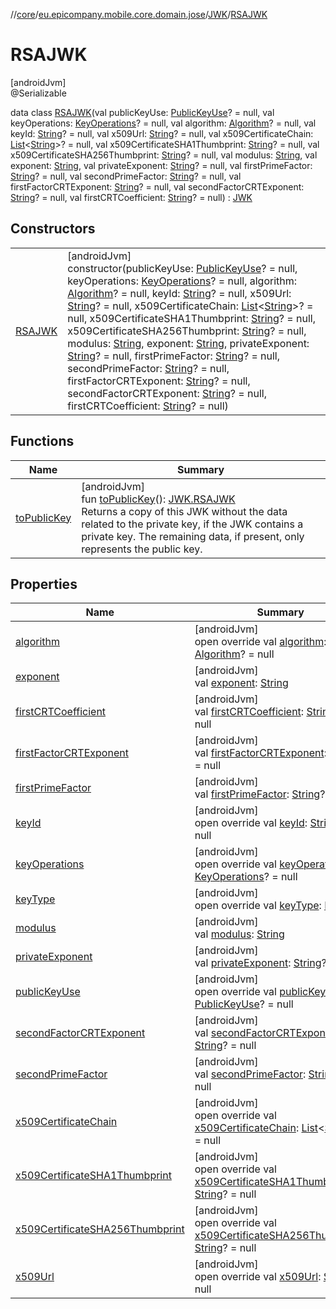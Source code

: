 //[core](../../../../index.md)/[eu.epicompany.mobile.core.domain.jose](../../index.md)/[JWK](../index.md)/[RSAJWK](index.md)

# RSAJWK

[androidJvm]\
@Serializable

data class [RSAJWK](index.md)(val publicKeyUse: [PublicKeyUse](../../-public-key-use/index.md)? = null, val keyOperations: [KeyOperations](../../-key-operations/index.md)? = null, val algorithm: [Algorithm](../../-algorithm/index.md)? = null, val keyId: [String](https://kotlinlang.org/api/latest/jvm/stdlib/kotlin/-string/index.html)? = null, val x509Url: [String](https://kotlinlang.org/api/latest/jvm/stdlib/kotlin/-string/index.html)? = null, val x509CertificateChain: [List](https://kotlinlang.org/api/latest/jvm/stdlib/kotlin.collections/-list/index.html)&lt;[String](https://kotlinlang.org/api/latest/jvm/stdlib/kotlin/-string/index.html)&gt;? = null, val x509CertificateSHA1Thumbprint: [String](https://kotlinlang.org/api/latest/jvm/stdlib/kotlin/-string/index.html)? = null, val x509CertificateSHA256Thumbprint: [String](https://kotlinlang.org/api/latest/jvm/stdlib/kotlin/-string/index.html)? = null, val modulus: [String](https://kotlinlang.org/api/latest/jvm/stdlib/kotlin/-string/index.html), val exponent: [String](https://kotlinlang.org/api/latest/jvm/stdlib/kotlin/-string/index.html), val privateExponent: [String](https://kotlinlang.org/api/latest/jvm/stdlib/kotlin/-string/index.html)? = null, val firstPrimeFactor: [String](https://kotlinlang.org/api/latest/jvm/stdlib/kotlin/-string/index.html)? = null, val secondPrimeFactor: [String](https://kotlinlang.org/api/latest/jvm/stdlib/kotlin/-string/index.html)? = null, val firstFactorCRTExponent: [String](https://kotlinlang.org/api/latest/jvm/stdlib/kotlin/-string/index.html)? = null, val secondFactorCRTExponent: [String](https://kotlinlang.org/api/latest/jvm/stdlib/kotlin/-string/index.html)? = null, val firstCRTCoefficient: [String](https://kotlinlang.org/api/latest/jvm/stdlib/kotlin/-string/index.html)? = null) : [JWK](../index.md)

## Constructors

| | |
|---|---|
| [RSAJWK](-r-s-a-j-w-k.md) | [androidJvm]<br>constructor(publicKeyUse: [PublicKeyUse](../../-public-key-use/index.md)? = null, keyOperations: [KeyOperations](../../-key-operations/index.md)? = null, algorithm: [Algorithm](../../-algorithm/index.md)? = null, keyId: [String](https://kotlinlang.org/api/latest/jvm/stdlib/kotlin/-string/index.html)? = null, x509Url: [String](https://kotlinlang.org/api/latest/jvm/stdlib/kotlin/-string/index.html)? = null, x509CertificateChain: [List](https://kotlinlang.org/api/latest/jvm/stdlib/kotlin.collections/-list/index.html)&lt;[String](https://kotlinlang.org/api/latest/jvm/stdlib/kotlin/-string/index.html)&gt;? = null, x509CertificateSHA1Thumbprint: [String](https://kotlinlang.org/api/latest/jvm/stdlib/kotlin/-string/index.html)? = null, x509CertificateSHA256Thumbprint: [String](https://kotlinlang.org/api/latest/jvm/stdlib/kotlin/-string/index.html)? = null, modulus: [String](https://kotlinlang.org/api/latest/jvm/stdlib/kotlin/-string/index.html), exponent: [String](https://kotlinlang.org/api/latest/jvm/stdlib/kotlin/-string/index.html), privateExponent: [String](https://kotlinlang.org/api/latest/jvm/stdlib/kotlin/-string/index.html)? = null, firstPrimeFactor: [String](https://kotlinlang.org/api/latest/jvm/stdlib/kotlin/-string/index.html)? = null, secondPrimeFactor: [String](https://kotlinlang.org/api/latest/jvm/stdlib/kotlin/-string/index.html)? = null, firstFactorCRTExponent: [String](https://kotlinlang.org/api/latest/jvm/stdlib/kotlin/-string/index.html)? = null, secondFactorCRTExponent: [String](https://kotlinlang.org/api/latest/jvm/stdlib/kotlin/-string/index.html)? = null, firstCRTCoefficient: [String](https://kotlinlang.org/api/latest/jvm/stdlib/kotlin/-string/index.html)? = null) |

## Functions

| Name | Summary |
|---|---|
| [toPublicKey](to-public-key.md) | [androidJvm]<br>fun [toPublicKey](to-public-key.md)(): [JWK.RSAJWK](index.md)<br>Returns a copy of this JWK without the data related to the private key, if the JWK contains a private key. The remaining data, if present, only represents the public key. |

## Properties

| Name | Summary |
|---|---|
| [algorithm](algorithm.md) | [androidJvm]<br>open override val [algorithm](algorithm.md): [Algorithm](../../-algorithm/index.md)? = null |
| [exponent](exponent.md) | [androidJvm]<br>val [exponent](exponent.md): [String](https://kotlinlang.org/api/latest/jvm/stdlib/kotlin/-string/index.html) |
| [firstCRTCoefficient](first-c-r-t-coefficient.md) | [androidJvm]<br>val [firstCRTCoefficient](first-c-r-t-coefficient.md): [String](https://kotlinlang.org/api/latest/jvm/stdlib/kotlin/-string/index.html)? = null |
| [firstFactorCRTExponent](first-factor-c-r-t-exponent.md) | [androidJvm]<br>val [firstFactorCRTExponent](first-factor-c-r-t-exponent.md): [String](https://kotlinlang.org/api/latest/jvm/stdlib/kotlin/-string/index.html)? = null |
| [firstPrimeFactor](first-prime-factor.md) | [androidJvm]<br>val [firstPrimeFactor](first-prime-factor.md): [String](https://kotlinlang.org/api/latest/jvm/stdlib/kotlin/-string/index.html)? = null |
| [keyId](key-id.md) | [androidJvm]<br>open override val [keyId](key-id.md): [String](https://kotlinlang.org/api/latest/jvm/stdlib/kotlin/-string/index.html)? = null |
| [keyOperations](key-operations.md) | [androidJvm]<br>open override val [keyOperations](key-operations.md): [KeyOperations](../../-key-operations/index.md)? = null |
| [keyType](key-type.md) | [androidJvm]<br>open override val [keyType](key-type.md): [KeyType](../../-key-type/index.md) |
| [modulus](modulus.md) | [androidJvm]<br>val [modulus](modulus.md): [String](https://kotlinlang.org/api/latest/jvm/stdlib/kotlin/-string/index.html) |
| [privateExponent](private-exponent.md) | [androidJvm]<br>val [privateExponent](private-exponent.md): [String](https://kotlinlang.org/api/latest/jvm/stdlib/kotlin/-string/index.html)? = null |
| [publicKeyUse](public-key-use.md) | [androidJvm]<br>open override val [publicKeyUse](public-key-use.md): [PublicKeyUse](../../-public-key-use/index.md)? = null |
| [secondFactorCRTExponent](second-factor-c-r-t-exponent.md) | [androidJvm]<br>val [secondFactorCRTExponent](second-factor-c-r-t-exponent.md): [String](https://kotlinlang.org/api/latest/jvm/stdlib/kotlin/-string/index.html)? = null |
| [secondPrimeFactor](second-prime-factor.md) | [androidJvm]<br>val [secondPrimeFactor](second-prime-factor.md): [String](https://kotlinlang.org/api/latest/jvm/stdlib/kotlin/-string/index.html)? = null |
| [x509CertificateChain](x509-certificate-chain.md) | [androidJvm]<br>open override val [x509CertificateChain](x509-certificate-chain.md): [List](https://kotlinlang.org/api/latest/jvm/stdlib/kotlin.collections/-list/index.html)&lt;[String](https://kotlinlang.org/api/latest/jvm/stdlib/kotlin/-string/index.html)&gt;? = null |
| [x509CertificateSHA1Thumbprint](x509-certificate-s-h-a1-thumbprint.md) | [androidJvm]<br>open override val [x509CertificateSHA1Thumbprint](x509-certificate-s-h-a1-thumbprint.md): [String](https://kotlinlang.org/api/latest/jvm/stdlib/kotlin/-string/index.html)? = null |
| [x509CertificateSHA256Thumbprint](x509-certificate-s-h-a256-thumbprint.md) | [androidJvm]<br>open override val [x509CertificateSHA256Thumbprint](x509-certificate-s-h-a256-thumbprint.md): [String](https://kotlinlang.org/api/latest/jvm/stdlib/kotlin/-string/index.html)? = null |
| [x509Url](x509-url.md) | [androidJvm]<br>open override val [x509Url](x509-url.md): [String](https://kotlinlang.org/api/latest/jvm/stdlib/kotlin/-string/index.html)? = null |
